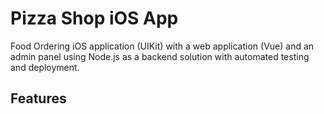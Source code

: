 # Pizza Shop iOS App

Food Ordering iOS application (UIKit) with a web application (Vue) and an admin panel using Node.js as a backend solution with automated testing and deployment.

## Features


